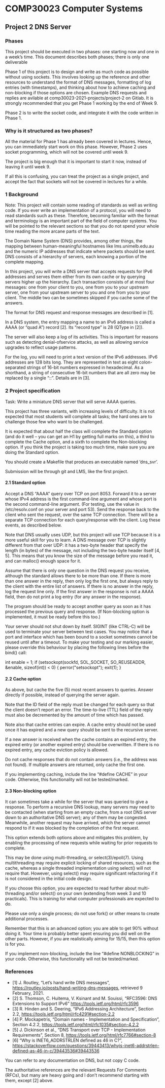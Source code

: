 # COMP30023 Computer Systems 

## Project 2 DNS Server

### Phases
This project should be executed in two phases: one starting now and one in a week’s time. This document describes both phases; there is only one deliverable

Phase 1 of this project is to design and write as much code as possible without using sockets. This involves looking up the reference and other resources to understand the format of DNS messages, formatting of log entries (with timestamps), and thinking about how to achieve caching and non-blocking if those options are chosen. Example DNS requests and replies are avilable at comp30023-2021-projects/project-2 on Gitlab. It is strongly recommended that you get Phase 1 working by the end of Week 9.

Phase 2 is to write the socket code, and integrate it with the code written in Phase 1.

### Why is it structured as two phases?
All the material for Phase 1 has already been covered in lectures. Hence, you can immediately start work on this phase. However, Phase 2 uses socket programming, which will not be covered until week 9.

The project is big enough that it is important to start it now, instead of leaving it until week 9.
 
If all this is confusing, you can treat the project as a single project, and accept the fact that sockets will not be covered in lectures for a while.

### 1 Background
Note: This project will contain some reading of standards as well as writing code. If you ever write an implementation of a protocol, you will need to read standards such as these. Therefore, becoming familiar with the format and terminology is an important part of the field of computer systems. You will be pointed to the relevant sections so that you do not spend your whole time reading the more arcane
parts of the text.

The Domain Name System (DNS) provides, among other things, the mapping between human-meaningful hostnames like lms.unimelb.edu.au and the numeric IP addresses that indicate where packets should be sent. DNS consists of a hierarchy of servers, each knowing a portion of the complete mapping.

In this project, you will write a DNS server that accepts requests for IPv6 addresses and serves them either from its own cache or by querying servers higher up the hierarchy. Each transaction consists of at most four messages: one from your client to you, one from you to your upstream server, one from your upstream server to you and one from you to your client. The middle two can be sometimes skipped if
you cache some of the answers.

The format for DNS request and response messages are described in [1].

In a DNS system, the entry mapping a name to an IPv6 address is called a AAAA (or “quad A”) record [2]. Its “record type” is 28 (QType in [2]).

The server will also keep a log of its activities. This is important for reasons such as detecting denial-ofservice attacks, as well as allowing service upgrades to reflect usage patterns.

For the log, you will need to print a text version of the IPv6 addresses. IPv6 addresses are 128 bits long. They are represented in text as eight colon-separated strings of 16-bit numbers expressed in hexadecimal. As a shorthand, a string of consecutive 16-bit numbers that are all zero may be replaced by a single “::”. Details are in [3].

### 2 Project specification
Task: Write a miniature DNS server that will serve AAAA queries.

This project has three variants, with increasing levels of difficulty. It is not expected that most students will complete all tasks; the hard ones are to challenge those few who want to be challenged.

It is expected that about half the class will complete the Standard option (and do it well – you can get an H1 by getting full marks on this), a third to complete the Cache option, and a sixth to complete the Non-blocking option. If you think the project is taking too much time, make sure you are doing the Standard option.

You should create a Makefile that produces an executable named ’dns_svr’.

Submission will be through git and LMS, like the first project.

#### 2.1 Standard option
Accept a DNS “AAAA” query over TCP on port 8053. Forward it to a server whose IPv4 address is the first command-line argument and whose port is the second command-line argument. (For testing, use the value in /etc/resolv.conf on your server and port 53). Send the response back to the client who sent the request, over the same TCP connection. There will be a separate TCP connection for each query/response with the client. Log these events, as described below.

Note that DNS usually uses UDP, but this project will use TCP because it is a more useful skill for you to learn. A DNS message over TCP is slightly different from that over UDP: it has a two-byte header that specify the length (in bytes) of the message, not including the two-byte header itself [4, 5]. This means that you know the size of the message before you read it, and can malloc() enough space for it.

Assume that there is only one question in the DNS request you receive, although the standard allows there to be more than one. If there is more than one answer in the reply, then only log the first one, but always reply to the client with the entire list of answers. If there is no answer in the reply, log the request line only. If the first answer in the response is not a AAAA field, then do not print a log entry
(for any answer in the response).

The program should be ready to accept another query as soon as it has processed the previous query and response. (If Non-blocking option is implemented, it must be ready before this too.)

Your server should not shut down by itself. SIGINT (like CTRL-C) will be used to terminate your server between test cases. You may notice that a port and interface which has been bound to a socket sometimes cannot be reused until after a timeout. To make your testing and our marking easier, please override this behaviour by placing the following lines before the bind() call:

int enable = 1;
if (setsockopt(sockfd, SOL_SOCKET, SO_REUSEADDR, &enable, sizeof(int)) < 0) {
  perror("setsockopt");
  exit(1);
}

#### 2.2 Cache option
As above, but cache the five (5) most recent answers to queries. Answer directly if possible, instead of querying the server again.

Note that the ID field of the reply must be changed for each query so that the client doesn’t report an error. The time-to-live (TTL) field of the reply must also be decremented by the amount of time which has passed.

Note also that cache entries can expire. A cache entry should not be used once it has expired and a new query should be sent to the recursive server.

If a new answer is received when the cache contains an expired entry, the expired entry (or another expired entry) should be overwritten. If there is no expired entry, any cache eviction policy is allowed.

Do not cache responses that do not contain answers (i.e., the address was not found). If multiple answers are returned, only cache the first one.

If you implementing caching, include the line “#define CACHE” in your code. Otherwise, this functionality will not be tested/marked.

#### 2.3 Non-blocking option
It can sometimes take a while for the server that was queried to give a response. To perform a recursive DNS lookup, many servers may need to be contacted (when starting from an empty cache, from a root DNS server down to an authoritative DNS server); any of them may be congested. Meanwhile, another request may have arrived, which the server cannot respond to if it was blocked by the completion of the
first request.

This option extends both options above and mitigates this problem, by enabling the processing of new requests while waiting for prior requests to complete.

This may be done using multi-threading, or select(3)/epoll(7). Using multithreading may require explicit locking of shared resources, such as the cache, whereas a single threaded implementation using select() will not require that. However, using select() may require significant refactoring if it is not considered in the initial code design.

If you choose this option, you are expected to read further about multi-threading and/or select() on your own (extending from week 3 and 10 practicals). This is training for what computer professionals are expected to do.

Please use only a single process; do not use fork() or other means to create additional processes. 

Remember that this is an advanced option; you are able to get 90% without doing it. Your time is probably better spent ensuring you did well on the other parts. However, if you are realistically aiming for 15/15, then this option is for you.

If you implement non-blocking, include the line “#define NONBLOCKING” in your code. Otherwise, this functionality will not be tested/marked.

### References
* [1] J. Routley, “Let’s hand write DNS messages”, https://routley.io/posts/hand-writing-dns-messages, retrieved 9 February, 2021.
* [2] S. Thomson, C. Huitema, V. Ksinant and M. Souissi, “RFC3596: DNS Extensions to Support IPv6” https://tools.ietf.org/html/rfc3596
* [3] R. Hinden and S. Deering, “IPv6 Addressing Architecture”, Section 2.2, https://tools.ietf.org/html/rfc4291#section-2.2
* [4] P. Mockapetris, “Domain names - Implementation and Specification”, Section 4.2.2, https://tools.ietf.org/html/rfc1035#section-4.2.2
* [5] J. Dickinson et al., “DNS Transport over TCP - Implementation Requirements”, Section 8, https://tools.ietf.org/html/rfc7766#section-8
* [6] “Why is INET6_ADDRSTRLEN defined as 46 in C?”, https://stackoverflow.com/questions/39443413/whyis-inet6-addrstrlen-defined-as-46-in-c/39443536#39443536

You can refer to any documentation on DNS, but not copy C code.

The authoritative references are the relevant Requests For Comments (RFCs), but many are heavy going and I don’t recommend starting with them, except [2] above.



